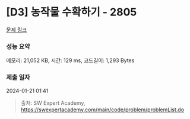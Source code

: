 # [D3] 농작물 수확하기 - 2805 

[문제 링크](https://swexpertacademy.com/main/code/problem/problemDetail.do?contestProbId=AV7GLXqKAWYDFAXB) 

### 성능 요약

메모리: 21,052 KB, 시간: 129 ms, 코드길이: 1,293 Bytes

### 제출 일자

2024-01-21 01:41



> 출처: SW Expert Academy, https://swexpertacademy.com/main/code/problem/problemList.do
